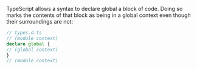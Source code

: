 TypeScript allows a syntax to declare global a block of code. Doing
so marks the contents of that block as being in a global context even though their
surroundings are not:

```TypeScript
// types.d.ts
// (module context)
declare global {
// (global context)
}
// (module context)
```
